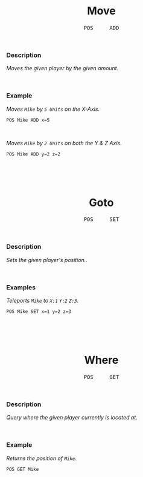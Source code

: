 
<br>

<div align = center>

# Move

<kbd>  POS  </kbd>  <kbd>  ADD  </kbd>

</div>
  
<br>

### Description

*Moves the given player by the given amount.*

<br>

### Example

*Moves `Mike` by `5 Units` on the X-Axis.*

```shell
POS Mike ADD x=5
```

<br>

*Moves `Mike` by `2 Units` on both the Y & Z Axis.*

```shell
POS Mike ADD y=2 z=2
```

<br>
<br>
<br>

<div align = center>

# Goto

<kbd>  POS  </kbd>  <kbd>  SET  </kbd>

</div>
  
<br>

### Description

*Sets the given player's position..*

<br>

### Examples

*Teleports `Mike` to `X:1` `Y:2` `Z:3`.*

```shell
POS Mike SET x=1 y=2 z=3
```

<br>
<br>
<br>

<div align = center>

# Where

<kbd>  POS  </kbd>  <kbd>  GET  </kbd>

</div>
  
<br>

### Description

*Query where the given player currently is located at.*

<br>

### Example

*Returns the position of `Mike`.*

```shell
POS GET Mike
```

<br>

